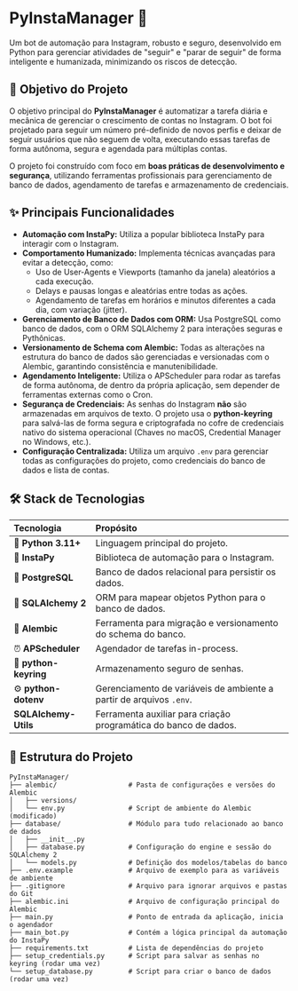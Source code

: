 # PyInstaManager 🤖

Um bot de automação para Instagram, robusto e seguro, desenvolvido em Python para gerenciar atividades de "seguir" e "parar de seguir" de forma inteligente e humanizada, minimizando os riscos de detecção.

## 🎯 Objetivo do Projeto

O objetivo principal do **PyInstaManager** é automatizar a tarefa diária e mecânica de gerenciar o crescimento de contas no Instagram. O bot foi projetado para seguir um número pré-definido de novos perfis e deixar de seguir usuários que não seguem de volta, executando essas tarefas de forma autônoma, segura e agendada para múltiplas contas.

O projeto foi construído com foco em **boas práticas de desenvolvimento e segurança**, utilizando ferramentas profissionais para gerenciamento de banco de dados, agendamento de tarefas e armazenamento de credenciais.

## ✨ Principais Funcionalidades

  * **Automação com InstaPy:** Utiliza a popular biblioteca InstaPy para interagir com o Instagram.
  * **Comportamento Humanizado:** Implementa técnicas avançadas para evitar a detecção, como:
      * Uso de User-Agents e Viewports (tamanho da janela) aleatórios a cada execução.
      * Delays e pausas longas e aleatórias entre todas as ações.
      * Agendamento de tarefas em horários e minutos diferentes a cada dia, com variação (jitter).
  * **Gerenciamento de Banco de Dados com ORM:** Usa PostgreSQL como banco de dados, com o ORM SQLAlchemy 2 para interações seguras e Pythônicas.
  * **Versionamento de Schema com Alembic:** Todas as alterações na estrutura do banco de dados são gerenciadas e versionadas com o Alembic, garantindo consistência e manutenibilidade.
  * **Agendamento Inteligente:** Utiliza o APScheduler para rodar as tarefas de forma autônoma, de dentro da própria aplicação, sem depender de ferramentas externas como o Cron.
  * **Segurança de Credenciais:** As senhas do Instagram **não** são armazenadas em arquivos de texto. O projeto usa o **python-keyring** para salvá-las de forma segura e criptografada no cofre de credenciais nativo do sistema operacional (Chaves no macOS, Credential Manager no Windows, etc.).
  * **Configuração Centralizada:** Utiliza um arquivo `.env` para gerenciar todas as configurações do projeto, como credenciais do banco de dados e lista de contas.

## 🛠️ Stack de Tecnologias

| Tecnologia | Propósito |
| :--- | :--- |
| 🐍 **Python 3.11+** | Linguagem principal do projeto. |
| 🤖 **InstaPy** | Biblioteca de automação para o Instagram. |
| 🐘 **PostgreSQL** | Banco de dados relacional para persistir os dados. |
| 🔄 **SQLAlchemy 2** | ORM para mapear objetos Python para o banco de dados. |
| 📜 **Alembic** | Ferramenta para migração e versionamento do schema do banco. |
| ⏰ **APScheduler** | Agendador de tarefas in-process. |
| 🔑 **python-keyring** | Armazenamento seguro de senhas. |
| ⚙️ **python-dotenv** | Gerenciamento de variáveis de ambiente a partir de arquivos `.env`. |
|  **SQLAlchemy-Utils** | Ferramenta auxiliar para criação programática do banco de dados. |

## 📁 Estrutura do Projeto

```
PyInstaManager/
├── alembic/                  # Pasta de configurações e versões do Alembic
│   ├── versions/
│   └── env.py                # Script de ambiente do Alembic (modificado)
├── database/                 # Módulo para tudo relacionado ao banco de dados
│   ├── __init__.py
│   ├── database.py           # Configuração do engine e sessão do SQLAlchemy 2
│   └── models.py             # Definição dos modelos/tabelas do banco
├── .env.example              # Arquivo de exemplo para as variáveis de ambiente
├── .gitignore                # Arquivo para ignorar arquivos e pastas do Git
├── alembic.ini               # Arquivo de configuração principal do Alembic
├── main.py                   # Ponto de entrada da aplicação, inicia o agendador
├── main_bot.py               # Contém a lógica principal da automação do InstaPy
├── requirements.txt          # Lista de dependências do projeto
├── setup_credentials.py      # Script para salvar as senhas no keyring (rodar uma vez)
└── setup_database.py         # Script para criar o banco de dados (rodar uma vez)
```
